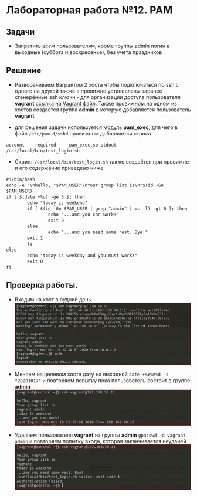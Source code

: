 # Лабораторная работа №12.  PAM
[img1]: https://github.com/alexeybobovsky/OTUS_Lab/blob/master/lab12/img/scr1.PNG "" 
[img2]: https://github.com/alexeybobovsky/OTUS_Lab/blob/master/lab12/img/scr2.PNG "" 
[img3]: https://github.com/alexeybobovsky/OTUS_Lab/blob/master/lab12/img/scr3.PNG "" 


## Задачи

- Запретить всем пользователям, кроме группы admin логин в выходные (суббота и воскресенье), без учета праздников


## Решение 

* Разворачиваем Вагрантом 2 хоста чтобы подключаться по ssh с одного на другой 
	также в провижне установлены заранее сгенерённые ssh ключи - для организации доступа пользователя **vagrant**  [ссылка на Vagrant файл](https://github.com/alexeybobovsky/OTUS_Lab/blob/master/lab12/Vagrantfile). 
	Также провижном на одном из хостов создаётся группа **admin** в которую добавляется пользователь **vagrant**
	
* для решения задачи используется модуль **pam_exec**, для чего в файл ```/etc/pam.d/sshd``` провижном добавляется строка
```
account    required     pam_exec.so stdout /usr/local/bin/test_login.sh
``` 

* Cкрипт ```/usr/local/bin/test_login.sh``` также создаётся при провижне и его содержание приведено ниже

```
#!/bin/bash                                                                                        
echo -e "\nhello, "$PAM_USER"\nYour group list is\n"$(id -Gn $PAM_USER)                            
if [ $(date +%u) -ge 5 ]; then                                                                     
        echo "today is weekend"                                                                    
        if [ $(id -Gn $PAM_USER | grep "admin" | wc -l) -gt 0 ]; then                              
                echo "...and you can work!"                                                        
                exit 0                                                                             
        else                                                                                       
                echo "...and you need some rest. Bye!"                                             
        exit 1                                                                                     
        fi                                                                                         
else                                                                                               
        echo "today is weekday and you must work!"                                                 
        exit 0                                                                                     
fi                                                                                                 
```

## Проверка работы.

* Входим на хост в будний день 
![будний день][img1]
	
* Меняем на целевом хосте дату на выходной ```date +%Y%m%d -s "20201017"``` и повторяем попытку пока пользователь состоит в группе **admin** 
![выходной день][img2]

* Удаляем пользователя **vagrant** из группы  **admin** ```gpasswd -d vagrant admin```  и повторяем попытку входа, которая заканчивается неудачей
![выходной день для не admin][img3]

